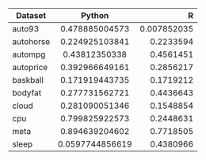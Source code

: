 | Dataset       | Python             | R  |
| ------------- |:-----------------: | -----:|
| auto93        | 0.478885004573     | 0.007852035 |
| autohorse     | 0.224925103841     | 0.2233594 |
| autompg       | 0.43812350338      | 0.4561451 |
| autoprice     | 0.392966649161     | 0.2856217 |
| baskball      | 0.171919443735     | 0.1719212 |
| bodyfat       | 0.277731562721     | 0.4436643 |
| cloud         | 0.281090051346     | 0.1548854 |
| cpu           | 0.799825922573     | 0.2448631 |
| meta          | 0.894639204602     | 0.7718505 |
| sleep         | 0.0597744856619    | 0.4380966 |


